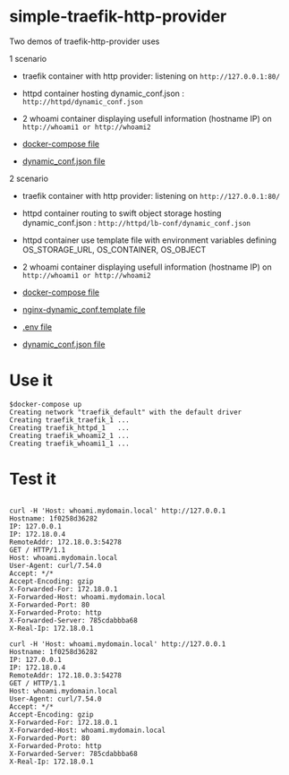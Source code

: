 # simple-traefik-http-provider

Two demos of traefik-http-provider uses

1 scenario
* traefik container with http provider: listening on `http://127.0.0.1:80/`
* httpd container hosting dynamic_conf.json : `http://httpd/dynamic_conf.json`
* 2 whoami container displaying usefull information (hostname IP)  on `http://whoami1 or http://whoami2`

* [docker-compose file](docker-compose.yml)
* [dynamic_conf.json file](dynamic_conf.json)

2 scenario
* traefik container with http provider: listening on `http://127.0.0.1:80/`
* httpd container routing to swift object storage hosting dynamic_conf.json : `http://httpd/lb-conf/dynamic_conf.json`
* httpd container use template file with environment variables defining OS_STORAGE_URL, OS_CONTAINER, OS_OBJECT
* 2 whoami container displaying usefull information (hostname IP)  on `http://whoami1 or http://whoami2`

* [docker-compose file](docker-compose.yml)
* [nginx-dynamic_conf.template file](nginx-dynamic_conf.template)
* [.env file](nginx-dynamic_conf.template)
* [dynamic_conf.json file](dynamic_conf.json)


# Use it
```
$docker-compose up
Creating network "traefik_default" with the default driver
Creating traefik_traefik_1 ... 
Creating traefik_httpd_1   ... 
Creating traefik_whoami2_1 ... 
Creating traefik_whoami1_1 ... 
```

# Test it
```

curl -H 'Host: whoami.mydomain.local' http://127.0.0.1
Hostname: 1f0258d36282
IP: 127.0.0.1
IP: 172.18.0.4
RemoteAddr: 172.18.0.3:54278
GET / HTTP/1.1
Host: whoami.mydomain.local
User-Agent: curl/7.54.0
Accept: */*
Accept-Encoding: gzip
X-Forwarded-For: 172.18.0.1
X-Forwarded-Host: whoami.mydomain.local
X-Forwarded-Port: 80
X-Forwarded-Proto: http
X-Forwarded-Server: 785cdabbba68
X-Real-Ip: 172.18.0.1

curl -H 'Host: whoami.mydomain.local' http://127.0.0.1
Hostname: 1f0258d36282
IP: 127.0.0.1
IP: 172.18.0.4
RemoteAddr: 172.18.0.3:54278
GET / HTTP/1.1
Host: whoami.mydomain.local
User-Agent: curl/7.54.0
Accept: */*
Accept-Encoding: gzip
X-Forwarded-For: 172.18.0.1
X-Forwarded-Host: whoami.mydomain.local
X-Forwarded-Port: 80
X-Forwarded-Proto: http
X-Forwarded-Server: 785cdabbba68
X-Real-Ip: 172.18.0.1
```
